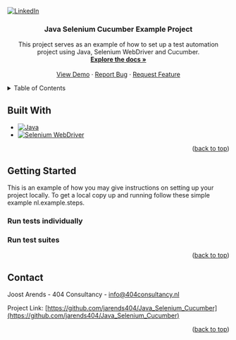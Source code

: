 [![LinkedIn][linkedin-shield]][linkedin-url]


<!-- INTRODUCTION -->
<h3 align="center">Java Selenium Cucumber Example Project</h3>

  <p align="center">
    This project serves as an example of how to set up a test automation project using Java, Selenium WebDriver and Cucumber.
    <br />
    <a href="https://github.com/jarends404/Java_Selenium_Cucumber"><strong>Explore the docs »</strong></a>
    <br />
    <br />
    <a href="https://github.com/jarends404/Java_Selenium_Cucumber">View Demo</a>
    ·
    <a href="https://github.com/jarends404/Java_Selenium_Cucumber/issues">Report Bug</a>
    ·
    <a href="https://github.com/jarends404/Java_Selenium_Cucumber/issues">Request Feature</a>
  </p>


<!-- TABLE OF CONTENTS -->
<details>
  <summary>Table of Contents</summary>
  <ol>
    <li>
      <a href="#about-the-project">About The Project</a>
      <ul>
        <li><a href="#built-with">Built With</a></li>
      </ul>
    </li>
    <li>
      <a href="#getting-started">Getting Started</a>
      <ul>
        <li><a href="#prerequisites">Prerequisites</a></li>
        <li><a href="#installation">Installation</a></li>
      </ul>
    </li>
    <li><a href="#contact">Contact</a></li>
  </ol>
</details>


<!-- BUILT WITH -->
## Built With

* [![Java][Java]][Java-url]
* [![Selenium WebDriver][Selenium]][Selenium-url]

<p align="right">(<a href="#readme-top">back to top</a>)</p>


<!-- GETTING STARTED -->
## Getting Started

This is an example of how you may give instructions on setting up your project locally.
To get a local copy up and running follow these simple example nl.example.steps.

### Run tests individually

### Run test suites

<p align="right">(<a href="#readme-top">back to top</a>)</p>


<!-- CONTACT -->
## Contact

Joost Arends - 404 Consultancy - info@404consultancy.nl

Project Link: [https://github.com/jarends404/Java_Selenium_Cucumber](https://github.com/jarends404/Java_Selenium_Cucumber)

<p align="right">(<a href="#readme-top">back to top</a>)</p>


<!-- MARKDOWN LINKS & IMAGES -->
<!-- https://www.markdownguide.org/basic-syntax/#reference-style-links -->
[linkedin-shield]: https://img.shields.io/badge/-LinkedIn-black.svg?style=for-the-badge&logo=linkedin&colorB=555
[linkedin-url]: https://www.linkedin.com/in/joost-arends/
[product-screenshot]: images/screenshot.png
[Java]: https://img.shields.io/badge/java-%23ED8B00.svg?style=for-the-badge&logo=java&logoColor=white
[Java-url]: https://www.oracle.com/java/technologies/downloads/#java17
[Selenium]: https://img.shields.io/badge/-selenium-%43B02A?style=for-the-badge&logo=selenium&logoColor=white
[Selenium-url]: https://www.selenium.dev/documentation/webdriver/